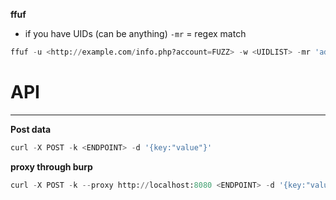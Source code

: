 **ffuf**
- if you have UIDs (can be anything) `-mr` = regex match
```Python
ffuf -u <http://example.com/info.php?account=FUZZ> -w <UIDLIST> -mr 'admin'
```
# API
---
**Post data**
```Python
curl -X POST -k <ENDPOINT> -d '{key:"value"}'
```
**proxy through burp**
```Python
curl -X POST -k --proxy http://localhost:8080 <ENDPOINT> -d '{key:"value"}'
```
